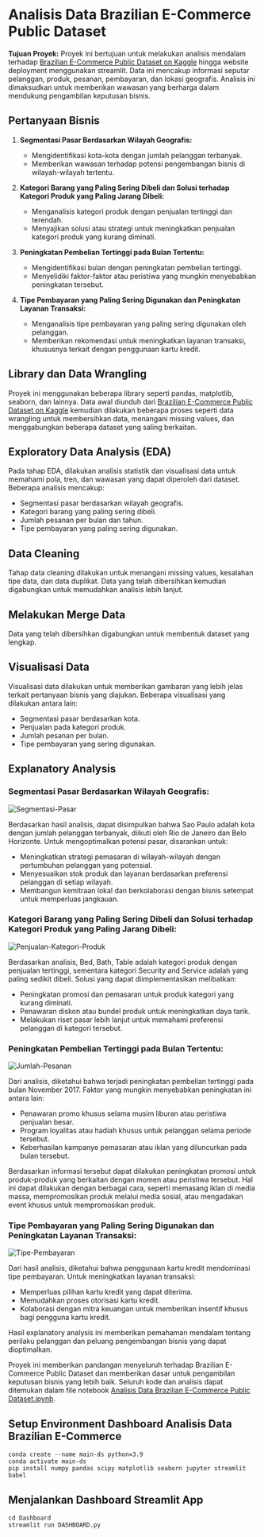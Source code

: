 # Analisis Data Brazilian E-Commerce Public Dataset

**Tujuan Proyek:**
Proyek ini bertujuan untuk melakukan analisis mendalam terhadap [Brazilian E-Commerce Public Dataset on Kaggle](https://www.kaggle.com/datasets/olistbr/brazilian-ecommerce) hingga website deployment menggunakan streamlit. Data ini mencakup informasi seputar pelanggan, produk, pesanan, pembayaran, dan lokasi geografis. Analisis ini dimaksudkan untuk memberikan wawasan yang berharga dalam mendukung pengambilan keputusan bisnis.

## Pertanyaan Bisnis

1. **Segmentasi Pasar Berdasarkan Wilayah Geografis:**
   - Mengidentifikasi kota-kota dengan jumlah pelanggan terbanyak.
   - Memberikan wawasan terhadap potensi pengembangan bisnis di wilayah-wilayah tertentu.

2. **Kategori Barang yang Paling Sering Dibeli dan Solusi terhadap Kategori Produk yang Paling Jarang Dibeli:**
   - Menganalisis kategori produk dengan penjualan tertinggi dan terendah.
   - Menyajikan solusi atau strategi untuk meningkatkan penjualan kategori produk yang kurang diminati.

3. **Peningkatan Pembelian Tertinggi pada Bulan Tertentu:**
   - Mengidentifikasi bulan dengan peningkatan pembelian tertinggi.
   - Menyelidiki faktor-faktor atau peristiwa yang mungkin menyebabkan peningkatan tersebut.

4. **Tipe Pembayaran yang Paling Sering Digunakan dan Peningkatan Layanan Transaksi:**
   - Menganalisis tipe pembayaran yang paling sering digunakan oleh pelanggan.
   - Memberikan rekomendasi untuk meningkatkan layanan transaksi, khususnya terkait dengan penggunaan kartu kredit.

## Library dan Data Wrangling

Proyek ini menggunakan beberapa library seperti pandas, matplotlib, seaborn, dan lainnya. Data awal diunduh dari [Brazilian E-Commerce Public Dataset on Kaggle](https://www.kaggle.com/datasets/olistbr/brazilian-ecommerce) kemudian dilakukan beberapa proses seperti data wrangling untuk membersihkan data, menangani missing values, dan menggabungkan beberapa dataset yang saling berkaitan.

## Exploratory Data Analysis (EDA)

Pada tahap EDA, dilakukan analisis statistik dan visualisasi data untuk memahami pola, tren, dan wawasan yang dapat diperoleh dari dataset. Beberapa analisis mencakup:

- Segmentasi pasar berdasarkan wilayah geografis.
- Kategori barang yang paling sering dibeli.
- Jumlah pesanan per bulan dan tahun.
- Tipe pembayaran yang paling sering digunakan.

## Data Cleaning

Tahap data cleaning dilakukan untuk menangani missing values, kesalahan tipe data, dan data duplikat. Data yang telah dibersihkan kemudian digabungkan untuk memudahkan analisis lebih lanjut.

## Melakukan Merge Data

Data yang telah dibersihkan digabungkan untuk membentuk dataset yang lengkap.

## Visualisasi Data

Visualisasi data dilakukan untuk memberikan gambaran yang lebih jelas terkait pertanyaan bisnis yang diajukan. Beberapa visualisasi yang dilakukan antara lain:

- Segmentasi pasar berdasarkan kota.
- Penjualan pada kategori produk.
- Jumlah pesanan per bulan.
- Tipe pembayaran yang sering digunakan.

## Explanatory Analysis

### **Segmentasi Pasar Berdasarkan Wilayah Geografis:**
![Segmentasi-Pasar](https://github.com/Arief-netizen/Portofolio-Proyek-DataScience-ML-AI/assets/56224972/c6d130d9-2bbf-40e1-b98c-3952430146aa)

Berdasarkan hasil analisis, dapat disimpulkan bahwa Sao Paulo adalah kota dengan jumlah pelanggan terbanyak, diikuti oleh Rio de Janeiro dan Belo Horizonte. Untuk mengoptimalkan potensi pasar, disarankan untuk:

- Meningkatkan strategi pemasaran di wilayah-wilayah dengan pertumbuhan pelanggan yang potensial.
- Menyesuaikan stok produk dan layanan berdasarkan preferensi pelanggan di setiap wilayah.
- Membangun kemitraan lokal dan berkolaborasi dengan bisnis setempat untuk memperluas jangkauan.

### **Kategori Barang yang Paling Sering Dibeli dan Solusi terhadap Kategori Produk yang Paling Jarang Dibeli:**
![Penjualan-Kategori-Produk](https://github.com/Arief-netizen/Portofolio-Proyek-DataScience-ML-AI/assets/56224972/3edfe53c-1b49-46c4-b09b-321587542aa5)

Berdasarkan analisis, Bed, Bath, Table adalah kategori produk dengan penjualan tertinggi, sementara kategori Security and Service adalah yang paling sedikit dibeli. Solusi yang dapat diimplementasikan melibatkan:

- Peningkatan promosi dan pemasaran untuk produk kategori yang kurang diminati.
- Penawaran diskon atau bundel produk untuk meningkatkan daya tarik.
- Melakukan riset pasar lebih lanjut untuk memahami preferensi pelanggan di kategori tersebut.

### **Peningkatan Pembelian Tertinggi pada Bulan Tertentu:**
![Jumlah-Pesanan](https://github.com/Arief-netizen/Portofolio-Proyek-DataScience-ML-AI/assets/56224972/728d44a1-1e97-4129-804e-aedeabee7a3b)

Dari analisis, diketahui bahwa terjadi peningkatan pembelian tertinggi pada bulan November 2017. Faktor yang mungkin menyebabkan peningkatan ini antara lain:

- Penawaran promo khusus selama musim liburan atau peristiwa penjualan besar.
- Program loyalitas atau hadiah khusus untuk pelanggan selama periode tersebut.
- Keberhasilan kampanye pemasaran atau iklan yang diluncurkan pada bulan tersebut.

Berdasarkan informasi tersebut dapat dilakukan peningkatan promosi untuk produk-produk yang berkaitan dengan momen atau peristiwa tersebut. Hal ini dapat dilakukan dengan berbagai cara, seperti memasang iklan di media massa, mempromosikan produk melalui media sosial, atau mengadakan event khusus untuk mempromosikan produk.

### **Tipe Pembayaran yang Paling Sering Digunakan dan Peningkatan Layanan Transaksi:**
![Tipe-Pembayaran](https://github.com/Arief-netizen/Portofolio-Proyek-DataScience-ML-AI/assets/56224972/40532622-64f2-4e0f-89e4-4c8d55b3485f)

Dari hasil analisis, diketahui bahwa penggunaan kartu kredit mendominasi tipe pembayaran. Untuk meningkatkan layanan transaksi:

- Memperluas pilihan kartu kredit yang dapat diterima.
- Memudahkan proses otorisasi kartu kredit.
- Kolaborasi dengan mitra keuangan untuk memberikan insentif khusus bagi pengguna kartu kredit.

Hasil explanatory analysis ini memberikan pemahaman mendalam tentang perilaku pelanggan dan peluang pengembangan bisnis yang dapat dioptimalkan.

Proyek ini memberikan pandangan menyeluruh terhadap Brazilian E-Commerce Public Dataset dan memberikan dasar untuk pengambilan keputusan bisnis yang lebih baik. Seluruh kode dan analisis dapat ditemukan dalam file notebook [Analisis Data Brazilian E-Commerce Public Dataset.ipynb](https://colab.research.google.com/drive/1UHxlt5_OE1BSqRmJTsWcp9nVWyRI2G9T).


## Setup Environment Dashboard Analisis Data Brazilian E-Commerce
```
conda create --name main-ds python=3.9
conda activate main-ds
pip install numpy pandas scipy matplotlib seaborn jupyter streamlit babel
```

## Menjalankan Dashboard Streamlit App
```
cd Dashboard
streamlit run DASHBOARD.py
```
